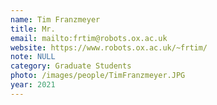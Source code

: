 ```yaml
---
name: Tim Franzmeyer
title: Mr.
email: mailto:frtim@robots.ox.ac.uk
website: https://www.robots.ox.ac.uk/~frtim/
note: NULL
category: Graduate Students
photo: /images/people/TimFranzmeyer.JPG
year: 2021
---
```

